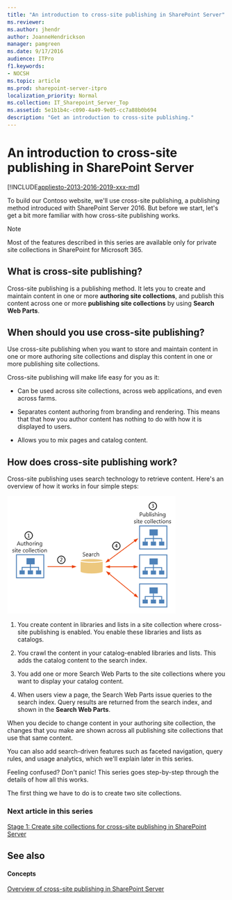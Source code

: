 ```yaml
---
title: "An introduction to cross-site publishing in SharePoint Server"
ms.reviewer: 
ms.author: jhendr
author: JoanneHendrickson
manager: pamgreen
ms.date: 9/17/2016
audience: ITPro
f1.keywords:
- NOCSH
ms.topic: article
ms.prod: sharepoint-server-itpro
localization_priority: Normal
ms.collection: IT_Sharepoint_Server_Top
ms.assetid: 5e1b1b4c-c090-4a49-9e05-cc7a88b0b694
description: "Get an introduction to cross-site publishing."
---
```


# An introduction to cross-site publishing in SharePoint Server

[!INCLUDE[appliesto-2013-2016-2019-xxx-md](../includes/appliesto-2013-2016-2019-xxx-md.md)]
  
To build our Contoso website, we'll use cross-site publishing, a publishing method introduced with SharePoint Server 2016. But before we start, let's get a bit more familiar with how cross-site publishing works.
  
> [!NOTE]
> Most of the features described in this series are available only for private site collections in SharePoint for Microsoft 365. 
  
## What is cross-site publishing?

Cross-site publishing is a publishing method. It lets you to create and maintain content in one or more **authoring site collections**, and publish this content across one or more **publishing site collections** by using **Search Web Parts**. 
  
## When should you use cross-site publishing?

Use cross-site publishing when you want to store and maintain content in one or more authoring site collections and display this content in one or more publishing site collections.
  
Cross-site publishing will make life easy for you as it:
  
- Can be used across site collections, across web applications, and even across farms.
    
- Separates content authoring from branding and rendering. This means that that how you author content has nothing to do with how it is displayed to users.
    
- Allows you to mix pages and catalog content.
    
## How does cross-site publishing work?

Cross-site publishing uses search technology to retrieve content. Here's an overview of how it works in four simple steps:
  
![XSP overview](../media/OTCSP_XSPoverview.png)
  
1. You create content in libraries and lists in a site collection where cross-site publishing is enabled. You enable these libraries and lists as catalogs.
    
2. You crawl the content in your catalog-enabled libraries and lists. This adds the catalog content to the search index.
    
3. You add one or more Search Web Parts to the site collections where you want to display your catalog content.
    
4. When users view a page, the Search Web Parts issue queries to the search index. Query results are returned from the search index, and shown in the **Search Web Parts**. 
    
When you decide to change content in your authoring site collection, the changes that you make are shown across all publishing site collections that use that same content.
  
You can also add search-driven features such as faceted navigation, query rules, and usage analytics, which we'll explain later in this series.
  
Feeling confused? Don't panic! This series goes step-by-step through the details of how all this works.
  
The first thing we have to do is to create two site collections.
  
### Next article in this series

[Stage 1: Create site collections for cross-site publishing in SharePoint Server](stage-1-create-site-collections-for-cross-site-publishing.md)
  
## See also

#### Concepts

[Overview of cross-site publishing in SharePoint Server](overview-of-cross-site-publishing.md)


